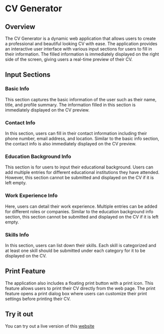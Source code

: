 # CV Generator

## Overview

The CV Generator is a dynamic web application that allows users to create a professional and beautiful looking CV with ease. The application provides an interactive user interface with various input sections for users to fill in their information. The filled information is immediately displayed on the right side of the screen, giving users a real-time preview of their CV.

## Input Sections

### Basic Info

This section captures the basic information of the user such as their name, title, and profile summary. The information filled in this section is immediately displayed on the CV preview.

### Contact Info

In this section, users can fill in their contact information including their phone number, email address, and location. Similar to the basic info section, the contact info is also immediately displayed on the CV preview.

### Education Background Info

This section is for users to input their educational background. Users can add multiple entries for different educational institutions they have attended. However, this section cannot be submitted and displayed on the CV if it is left empty.

### Work Experience Info

Here, users can detail their work experience. Multiple entries can be added for different roles or companies. Similar to the education background info section, this section cannot be submitted and displayed on the CV if it is left empty.

### Skills Info

In this section, users can list down their skills. Each skill is categorized and at least one skill should be submitted under each category for it to be displayed on the CV.

## Print Feature

The application also includes a floating print button with a print icon. This feature allows users to print their CV directly from the web page. The print feature opens a print dialog box where users can customize their print settings before printing their CV.

## Try it out
You can try out a live version of this [website](https://cv-generator-bilal-ftaieh.vercel.app/) 
